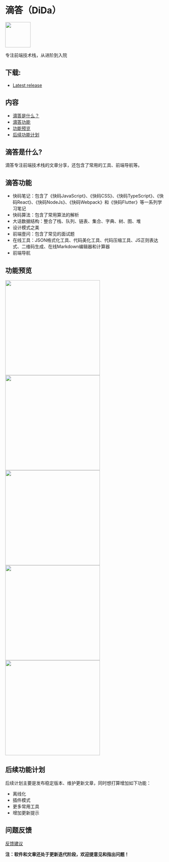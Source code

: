 # 滴答（DiDa）

<img src="https://imagecloud.laixiazheteng.com/f70c2202202111042141097.png" width="80" /> 

专注前端技术栈，从进阶到入院

## 下载:

* [Latest release](https://github.com/IronPans/dida_centre/releases/tag/v0.0.11-beta.0)


## 内容

- [滴答是什么？](#滴答是什么)
- [滴答功能](#滴答功能)
- [功能预览](#功能预览)
- [后续功能计划](#后续功能计划)

## 滴答是什么?

滴答专注前端技术栈的文章分享，还包含了常用的工具、前端导航等。

## 滴答功能

- 快码笔记：包含了《快码JavaScript》、《快码CSS》、《快码TypeScript》、《快码React》、《快码NodeJs》、《快码Webpack》和《快码Flutter》等一系列学习笔记
- 快码算法：包含了常用算法的解析
- 大话数据结构：整合了栈、队列、链表、集合、字典、树、图、堆
- 设计模式之美
- 前端壹问：包含了常见的面试题
- 在线工具：JSON格式化工具、代码美化工具、代码压缩工具、JS正则表达式、二维码生成、在线Markdown编辑器和计算器
- 前端导航

## 功能预览

<img src="https://user-images.githubusercontent.com/21237131/153531394-2b4a30c6-6e85-4427-b531-0ab9d7dcae1f.png" width="300" /> <img src="https://user-images.githubusercontent.com/21237131/153575933-388acb7f-623b-4603-b8bc-8f15957c2e38.png" width="300" /> <img src="https://user-images.githubusercontent.com/21237131/153575941-03df514f-9910-4cf8-99de-0471f007b51d.png" width="300" /> <img src="https://user-images.githubusercontent.com/21237131/153576411-a3482496-67f6-47e0-bcf2-9f831ba25815.png" width="300" /> <img src="https://user-images.githubusercontent.com/21237131/153576574-ad70a9e7-4fd4-4a87-a93c-216e4bcc2430.png" width="300" /> 

## 后续功能计划

后续计划主要是发布稳定版本、维护更新文章，同时想打算增加如下功能：
- 离线化
- 插件模式
- 更多常用工具
- 增加更新提示

## 问题反馈

[反馈建议](https://github.com/IronPans/dida_centre/issues)

**注：软件和文章还处于更新迭代阶段，欢迎提意见和指出问题！**
